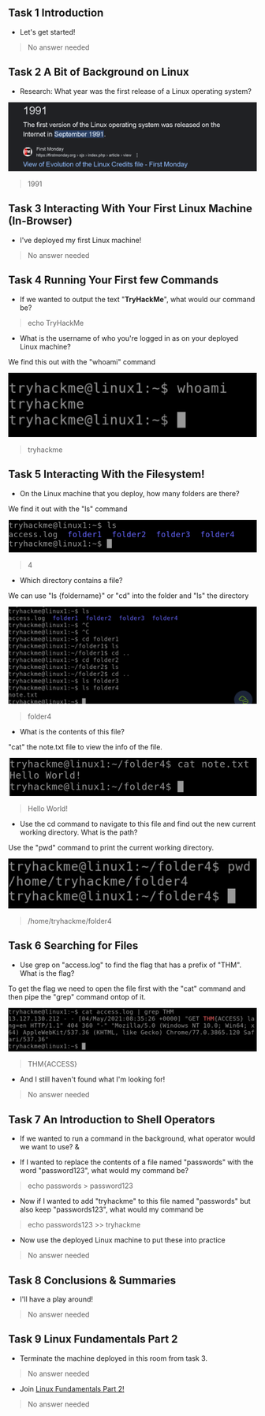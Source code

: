 
## Task 1 Introduction

- Let's get started!
> No answer needed


## Task 2 A Bit of Background on Linux

- Research: What year was the first release of a Linux operating system?

![](Attachments/Release%20year%20linux.png)

> 1991


## Task 3 Interacting With Your First Linux Machine (In-Browser)

- I've deployed my first Linux machine!
> No answer needed


## Task 4 Running Your First few Commands

- If we wanted to output the text "**TryHackMe**", what would our command be?
> echo TryHackMe

- What is the username of who you're logged in as on your deployed Linux machine?

We find this out with the "whoami" command

![](Attachments/whoami.png)

> tryhackme


## Task 5 Interacting With the Filesystem!

- On the Linux machine that you deploy, how many folders are there?

We find it out with the "ls" command

![](Attachments/foldercount.png)

> 4

- Which directory contains a file?

We can use "ls {foldername}" or "cd" into the folder and "ls" the directory

![](Attachments/folder4.png)

> folder4

- What is the contents of this file?

"cat" the note.txt file to view the info of the file.

![](Attachments/Hello%20World!.png)

> Hello World!

- Use the cd command to navigate to this file and find out the new current working directory. What is the path?

Use the "pwd" command to print the current working directory.

![](Attachments/pwd%20command.png)

> /home/tryhackme/folder4

## Task 6 Searching for Files

- Use grep on "access.log" to find the flag that has a prefix of "THM". What is the flag?

To get the flag we need to open the file first with the "cat" command and then pipe the "grep" command ontop of it.

![](Attachments/pipe%20with%20grep.png)

> THM{ACCESS}

- And I still haven't found what I'm looking for!
> No answer needed

## Task 7 An Introduction to Shell Operators

- If we wanted to run a command in the background, what operator would we want to use?
	&

- If I wanted to replace the contents of a file named "passwords" with the word "password123", what would my command be?

> echo passwords > password123

- Now if I wanted to add "tryhackme" to this file named "passwords" but also keep "passwords123", what would my command be

> echo passwords123 >> tryhackme

- Now use the deployed Linux machine to put these into practice
> No answer needed

## Task 8 Conclusions & Summaries

- I'll have a play around!
> No answer needed

## Task 9 Linux Fundamentals Part 2

- Terminate the machine deployed in this room from task 3.
> No answer needed

- Join [Linux Fundamentals Part 2!](https://tryhackme.com/jr/linuxfundamentalspart2)
> No answer needed

